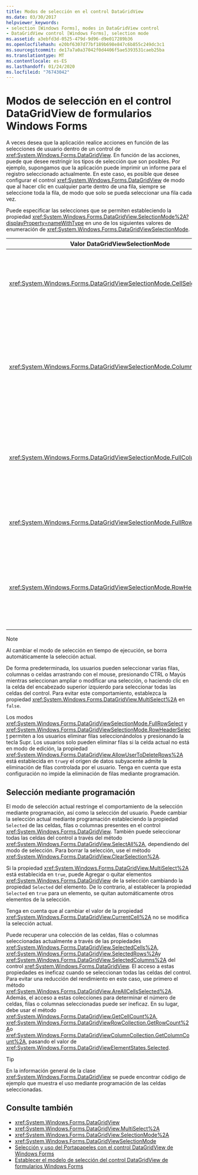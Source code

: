 ```yaml
---
title: Modos de selección en el control DataGridView
ms.date: 03/30/2017
helpviewer_keywords:
- selection [Windows Forms], modes in DataGridView control
- DataGridView control [Windows Forms], selection mode
ms.assetid: a3ebfd3d-0525-479d-9d96-d9e017289b36
ms.openlocfilehash: e20bf6307d77bf189b698e847c6b855c249dc3c1
ms.sourcegitcommit: de17a7a0a37042f0d4406f5ae5393531caeb25ba
ms.translationtype: MT
ms.contentlocale: es-ES
ms.lasthandoff: 01/24/2020
ms.locfileid: "76743042"
---
```

# <a name="selection-modes-in-the-windows-forms-datagridview-control"></a>Modos de selección en el control DataGridView de formularios Windows Forms

A veces desea que la aplicación realice acciones en función de las selecciones de usuario dentro de un control de <xref:System.Windows.Forms.DataGridView>. En función de las acciones, puede que desee restringir los tipos de selección que son posibles. Por ejemplo, supongamos que la aplicación puede imprimir un informe para el registro seleccionado actualmente. En este caso, es posible que desee configurar el control <xref:System.Windows.Forms.DataGridView> de modo que al hacer clic en cualquier parte dentro de una fila, siempre se seleccione toda la fila, de modo que solo se pueda seleccionar una fila cada vez.

Puede especificar las selecciones que se permiten estableciendo la propiedad <xref:System.Windows.Forms.DataGridView.SelectionMode%2A?displayProperty=nameWithType> en uno de los siguientes valores de enumeración de <xref:System.Windows.Forms.DataGridViewSelectionMode>.

|Valor DataGridViewSelectionMode|Descripción|
|-------------------------------------|-----------------|
|<xref:System.Windows.Forms.DataGridViewSelectionMode.CellSelect>|Al hacer clic en una celda, se selecciona. Los encabezados de fila y de columna no se pueden usar para la selección.|
|<xref:System.Windows.Forms.DataGridViewSelectionMode.ColumnHeaderSelect>|Al hacer clic en una celda, se selecciona. Al hacer clic en un encabezado de columna, se selecciona toda la columna. Los encabezados de columna no se pueden usar para la ordenación.|
|<xref:System.Windows.Forms.DataGridViewSelectionMode.FullColumnSelect>|Al hacer clic en una celda o en un encabezado de columna, se selecciona toda la columna. Los encabezados de columna no se pueden usar para la ordenación.|
|<xref:System.Windows.Forms.DataGridViewSelectionMode.FullRowSelect>|Al hacer clic en una celda o en un encabezado de fila, se selecciona toda la fila.|
|<xref:System.Windows.Forms.DataGridViewSelectionMode.RowHeaderSelect>|Modo de selección predeterminada. Al hacer clic en una celda, se selecciona. Al hacer clic en un encabezado de fila, se selecciona toda la fila.|

> [!NOTE]
> Al cambiar el modo de selección en tiempo de ejecución, se borra automáticamente la selección actual.

De forma predeterminada, los usuarios pueden seleccionar varias filas, columnas o celdas arrastrando con el mouse, presionando CTRL o Mayús mientras seleccionan ampliar o modificar una selección, o haciendo clic en la celda del encabezado superior izquierdo para seleccionar todas las celdas del control. Para evitar este comportamiento, establezca la propiedad <xref:System.Windows.Forms.DataGridView.MultiSelect%2A> en `false`.

Los modos <xref:System.Windows.Forms.DataGridViewSelectionMode.FullRowSelect> y <xref:System.Windows.Forms.DataGridViewSelectionMode.RowHeaderSelect> permiten a los usuarios eliminar filas seleccionándolos y presionando la tecla Supr. Los usuarios solo pueden eliminar filas si la celda actual no está en modo de edición, la propiedad <xref:System.Windows.Forms.DataGridView.AllowUserToDeleteRows%2A> está establecida en `true`y el origen de datos subyacente admite la eliminación de filas controlada por el usuario. Tenga en cuenta que esta configuración no impide la eliminación de filas mediante programación.

## <a name="programmatic-selection"></a>Selección mediante programación

El modo de selección actual restringe el comportamiento de la selección mediante programación, así como la selección del usuario. Puede cambiar la selección actual mediante programación estableciendo la propiedad `Selected` de las celdas, filas o columnas presentes en el control <xref:System.Windows.Forms.DataGridView>. También puede seleccionar todas las celdas del control a través del método <xref:System.Windows.Forms.DataGridView.SelectAll%2A>, dependiendo del modo de selección. Para borrar la selección, use el método <xref:System.Windows.Forms.DataGridView.ClearSelection%2A>.

Si la propiedad <xref:System.Windows.Forms.DataGridView.MultiSelect%2A> está establecida en `true`, puede Agregar o quitar elementos <xref:System.Windows.Forms.DataGridView> de la selección cambiando la propiedad `Selected` del elemento. De lo contrario, al establecer la propiedad `Selected` en `true` para un elemento, se quitan automáticamente otros elementos de la selección.

Tenga en cuenta que al cambiar el valor de la propiedad <xref:System.Windows.Forms.DataGridView.CurrentCell%2A> no se modifica la selección actual.

Puede recuperar una colección de las celdas, filas o columnas seleccionadas actualmente a través de las propiedades <xref:System.Windows.Forms.DataGridView.SelectedCells%2A>, <xref:System.Windows.Forms.DataGridView.SelectedRows%2A>y <xref:System.Windows.Forms.DataGridView.SelectedColumns%2A> del control <xref:System.Windows.Forms.DataGridView>. El acceso a estas propiedades es ineficaz cuando se seleccionan todas las celdas del control. Para evitar una reducción del rendimiento en este caso, use primero el método <xref:System.Windows.Forms.DataGridView.AreAllCellsSelected%2A>. Además, el acceso a estas colecciones para determinar el número de celdas, filas o columnas seleccionadas puede ser ineficaz. En su lugar, debe usar el método <xref:System.Windows.Forms.DataGridView.GetCellCount%2A>, <xref:System.Windows.Forms.DataGridViewRowCollection.GetRowCount%2A>o <xref:System.Windows.Forms.DataGridViewColumnCollection.GetColumnCount%2A>, pasando el valor de <xref:System.Windows.Forms.DataGridViewElementStates.Selected>.

> [!TIP]
> En la información general de la clase <xref:System.Windows.Forms.DataGridView> se puede encontrar código de ejemplo que muestra el uso mediante programación de las celdas seleccionadas.

## <a name="see-also"></a>Consulte también

- <xref:System.Windows.Forms.DataGridView>
- <xref:System.Windows.Forms.DataGridView.MultiSelect%2A>
- <xref:System.Windows.Forms.DataGridView.SelectionMode%2A>
- <xref:System.Windows.Forms.DataGridViewSelectionMode>
- [Selección y uso del Portapapeles con el control DataGridView de Windows Forms](selection-and-clipboard-use-with-the-windows-forms-datagridview-control.md)
- [Establecer el modelo de selección del control DataGridView de formularios Windows Forms](how-to-set-the-selection-mode-of-the-windows-forms-datagridview-control.md)
